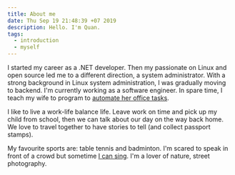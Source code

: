 ```yaml
---
title: About me
date: Thu Sep 19 21:48:39 +07 2019
description: Hello. I'm Quan.
tags:
  - introduction
  - myself
---
```

I started my career as a .NET developer. Then my passionate on Linux and open source led me to a different direction, a system administrator.
With a strong background in Linux system administration, I was gradually moving to backend. I'm currently working as a software engineer. In spare time, I teach my wife to program to [automate her office tasks](../../../2021/06/10/automate-office-tasks).

I like to live a work-life balance life. Leave work on time and pick up my child from school, then we can talk about our day on the way back home. We love to travel together to have stories to tell (and collect passport stamps).

My favourite sports are: table tennis and badminton. I'm scared to speak in front of a crowd but sometime [I can sing](https://www.nhaccuatui.com/bai-hat/dem-thay-ta-la-thac-do-tui-hat.mIZebDHzdj.html). I'm a lover of nature, street photography.
